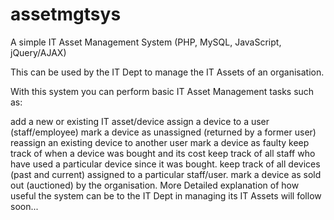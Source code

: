 # assetmgtsys
A simple IT Asset Management System (PHP, MySQL, JavaScript, jQuery/AJAX)

This can be used by the IT Dept to manage the IT Assets of an organisation.

With this system you can perform basic IT Asset Management tasks such as:

add a new or existing IT asset/device
assign a device to a user (staff/employee)
mark a device as unassigned (returned by a former user)
reassign an existing device to another user
mark a device as faulty
keep track of when a device was bought and its cost
keep track of all staff who have used a particular device since it was bought.
keep track of all devices (past and current) assigned to a particular staff/user.
mark a device as sold out (auctioned) by the organisation.
More Detailed explanation of how useful the system can be to the IT Dept in managing its IT Assets will follow soon...

